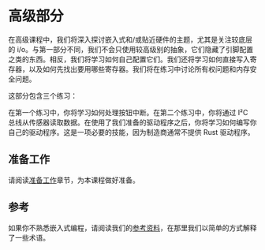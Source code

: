 # 高级部分

在高级课程中，我们将深入探讨嵌入式和/或贴近硬件的主题，尤其是关注较底层的 i/o。与第一部分不同，我们不会只使用较高级别的抽象，它们隐藏了引脚配置之类的东西。相反，我们将学习如何自己配置它们。我们还将学习如何直接写入寄存器，以及如何先找出要用哪些寄存器。我们将在练习中讨论所有权问题和内存安全问题。

这部分包含三个练习：

在第一个练习中，你将学习如何处理按钮中断。在第二个练习中，你将通过 I²C 总线从传感器读取数据。在使用了我们准备的驱动程序之后，你将学习如何编写你自己的驱动程序。这是一项必要的技能，因为制造商通常不提供 Rust 驱动程序。

 ## 准备工作

请阅读[准备工作](./02_0_preparations.md)章节，为本课程做好准备。

 ## 参考

如果你不熟悉嵌入式编程，请阅读我们的[参考资料](./04_7_reference.md)，在那里我们以简单的方式解释了一些术语。